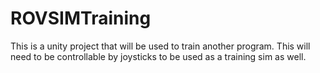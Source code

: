 # ROVSIMTraining
This is a unity project that will be used to train another program. This will need to be controllable by joysticks to be used as a training sim as well.
